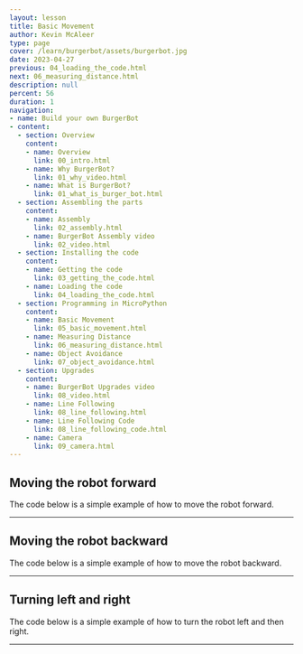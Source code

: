```yaml
---
layout: lesson
title: Basic Movement
author: Kevin McAleer
type: page
cover: /learn/burgerbot/assets/burgerbot.jpg
date: 2023-04-27
previous: 04_loading_the_code.html
next: 06_measuring_distance.html
description: null
percent: 56
duration: 1
navigation:
- name: Build your own BurgerBot
- content:
  - section: Overview
    content:
    - name: Overview
      link: 00_intro.html
    - name: Why BurgerBot?
      link: 01_why_video.html
    - name: What is BurgerBot?
      link: 01_what_is_burger_bot.html
  - section: Assembling the parts
    content:
    - name: Assembly
      link: 02_assembly.html
    - name: BurgerBot Assembly video
      link: 02_video.html
  - section: Installing the code
    content:
    - name: Getting the code
      link: 03_getting_the_code.html
    - name: Loading the code
      link: 04_loading_the_code.html
  - section: Programming in MicroPython
    content:
    - name: Basic Movement
      link: 05_basic_movement.html
    - name: Measuring Distance
      link: 06_measuring_distance.html
    - name: Object Avoidance
      link: 07_object_avoidance.html
  - section: Upgrades
    content:
    - name: BurgerBot Upgrades video
      link: 08_video.html
    - name: Line Following
      link: 08_line_following.html
    - name: Line Following Code
      link: 08_line_following_code.html
    - name: Camera
      link: 09_camera.html
---
```



## Moving the robot forward

The code below is a simple example of how to move the robot forward.

<script src="https://gist.github.com/kevinmcaleer/af0c005f3ce522765eff6dee7ae6ba81.js"></script>

---

## Moving the robot backward

The code below is a simple example of how to move the robot backward.

<script src="https://gist.github.com/kevinmcaleer/75747b43f02c7c3fe255eedb0b55e7fc.js"></script>

---

## Turning left and right

The code below is a simple example of how to turn the robot left and then right.

<script src="https://gist.github.com/kevinmcaleer/5e7e6c2a86fb68e5a0ece7a0b4c119a6.js"></script>

---
